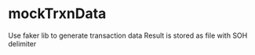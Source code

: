 # mockTrxnData
Use faker lib to generate transaction data 
Result is stored as file with SOH delimiter